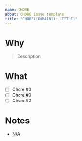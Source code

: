 ```yaml
---
name: CHORE
about: CHORE issue template
title: "CHORE([DOMAIN]): [TITLE]"
---
```


# Why

> Description

# What

- [ ] Chore #0
- [ ] Chore #0
- [ ] Chore #0

# Notes

- N/A
